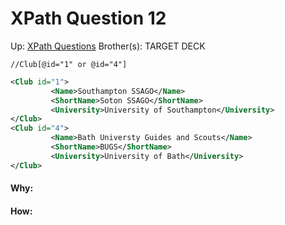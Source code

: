 # XPath Question 12

Up: [XPath Questions](xpath_questions)
Brother(s):
TARGET DECK

```
//Club[@id="1" or @id="4"]
```

```xml
<Club id="1">
         <Name>Southampton SSAGO</Name>
         <ShortName>Soton SSAGO</ShortName>
         <University>University of Southampton</University>
</Club>
<Club id="4">
         <Name>Bath Universty Guides and Scouts</Name>
         <ShortName>BUGS</ShortName>
         <University>University of Bath</University>
</Club>
```

































#### Why:
#### How:









